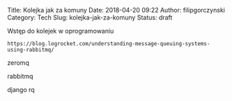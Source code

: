 Title: Kolejka jak za komuny
Date: 2018-04-20 09:22
Author: filipgorczynski
Category: Tech
Slug: kolejka-jak-za-komuny
Status: draft

Wstęp do kolejek w oprogramowaniu

`https://blog.logrocket.com/understanding-message-queuing-systems-using-rabbitmq/`

zeromq

rabbitmq

django rq

 
